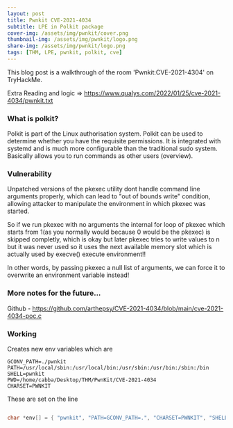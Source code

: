 ```yaml
---
layout: post
title: Pwnkit CVE-2021-4034
subtitle: LPE in Polkit package
cover-img: /assets/img/pwnkit/cover.png
thumbnail-img: /assets/img/pwnkit/logo.png
share-img: /assets/img/pwnkit/logo.png
tags: [THM, LPE, pwnkit, polkit, cve]
---
```


This blog post is a walkthrough of the room 'Pwnkit:CVE-2021-4304' on TryHackMe.

Extra Reading and logic => https://www.qualys.com/2022/01/25/cve-2021-4034/pwnkit.txt  

### What is polkit?  

Polkit is part of the Linux authorisation system. Polkit can be used to determine whether you have the requisite permissions. It is integrated with systemd and is much more configurable than the traditional sudo system.
Basically allows you to run commands as other users (overview).

### Vulnerability  

Unpatched versions of the pkexec utility dont handle command line arguments properly, which can lead to "out of bounds write" condition, allowing attacker to manipulate the environment in which pkexec was started.  

So if we run pkexec with no arguments the internal for loop of pkexec which starts from 1(as you normally would because 0 would be the pkexec) is skipped completly, which is okay but later pkexec tries to write values to n but it was never used so it uses the next available memory slot which is actually used by execve() execute environment!!  

In other words, by passing pkexec a null list of arguments, we can force it to overwrite an environment variable instead!


### More notes for the future...  

Github - https://github.com/arthepsy/CVE-2021-4034/blob/main/cve-2021-4034-poc.c

### Working  

Creates new env variables which are  

```
GCONV_PATH=./pwnkit
PATH=/usr/local/sbin:/usr/local/bin:/usr/sbin:/usr/bin:/sbin:/bin
SHELL=pwnkit
PWD=/home/cabba/Desktop/THM/PwnKit/CVE-2021-4034
CHARSET=PWNKIT
```

These are set on the line  

```C

char *env[] = { "pwnkit", "PATH=GCONV_PATH=.", "CHARSET=PWNKIT", "SHELL=pwnkit", NULL }

```

